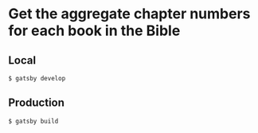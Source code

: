 # Get the aggregate chapter numbers for each book in the Bible

## Local

`$ gatsby develop`

## Production

`$ gatsby build`
